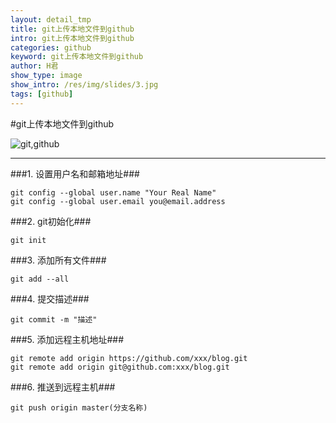 ```yaml
---
layout: detail_tmp
title: git上传本地文件到github
intro: git上传本地文件到github
categories: github
keyword: git上传本地文件到github
author: H君
show_type: image
show_intro: /res/img/slides/3.jpg
tags: [github]
---
```


#git上传本地文件到github

![git,github](../res/img/slides/3.jpg)

--- 

###1.   设置用户名和邮箱地址###

    git config --global user.name "Your Real Name"
    git config --global user.email you@email.address

###2.   git初始化###

    git init

###3.   添加所有文件###

    git add --all

###4.   提交描述###

    git commit -m "描述"

###5.   添加远程主机地址###

    git remote add origin https://github.com/xxx/blog.git
    git remote add origin git@github.com:xxx/blog.git

###6.   推送到远程主机###

    git push origin master(分支名称)
    
